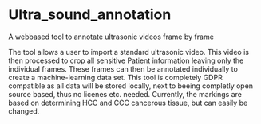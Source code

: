 # Ultra_sound_annotation
A webbased tool to annotate ultrasonic videos frame by frame

The tool allows a user to import a standard ultrasonic video.
This video is then processed to crop all sensitive Patient information leaving only the individual frames.
These frames can then be annotated individually to create a machine-learning data set.
This tool is completely GDPR compatible as all data will be stored locally, next to beeing completly open source based, thus no licenes etc. needed.
Currently, the markings are based on determining HCC and CCC cancerous tissue, but can easily be changed.
